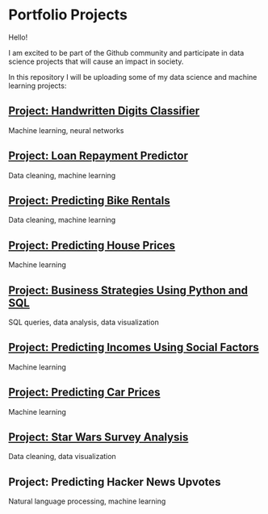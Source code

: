 # Portfolio Projects

Hello!

I am excited to be part of the Github community and participate in data science projects that will cause an impact in society. 

In this repository I will be uploading some of my data science and machine learning projects:

## [Project: Handwritten Digits Classifier](https://github.com/asisloustau/portfolio_projects/blob/master/handwritten_digits_classifier/digit_classifier.ipynb)
Machine learning, neural networks
## [Project: Loan Repayment Predictor](https://github.com/asisloustau/portfolio_projects/blob/master/loan_payment_predictor/loan_payment_predictor.ipynb)
Data cleaning, machine learning
## [Project: Predicting Bike Rentals](https://github.com/asisloustau/portfolio_projects/blob/master/predicting_bike_rentals/predicting_bike_rentals.ipynb)
Data cleaning, machine learning
## [Project: Predicting House Prices](https://github.com/asisloustau/portfolio_projects/blob/master/LR_predicting_house_sale_prices/LR_house_prices.ipynb)
Machine learning
## [Project: Business Strategies Using Python and SQL](https://github.com/asisloustau/portfolio_projects/blob/master/SQL_business_strategy/Business_Analysis.ipynb)
SQL queries, data analysis, data visualization
## [Project: Predicting Incomes Using Social Factors](https://github.com/asisloustau/portfolio_projects/blob/master/decision_trees_predicting_incomes/Predicting%20Incomes%20-%20Decision%20Trees.ipynb)
Machine learning
## [Project: Predicting Car Prices](https://github.com/asisloustau/portfolio_projects/blob/master/KNN_predicting_car_prices/knn_car_prices.ipynb)
Machine learning
## [Project: Star Wars Survey Analysis](https://github.com/asisloustau/portfolio_projects/blob/master/star_wars/star_wars_analysis.ipynb)
Data cleaning, data visualization
## Project: Predicting Hacker News Upvotes
Natural language processing, machine learning
